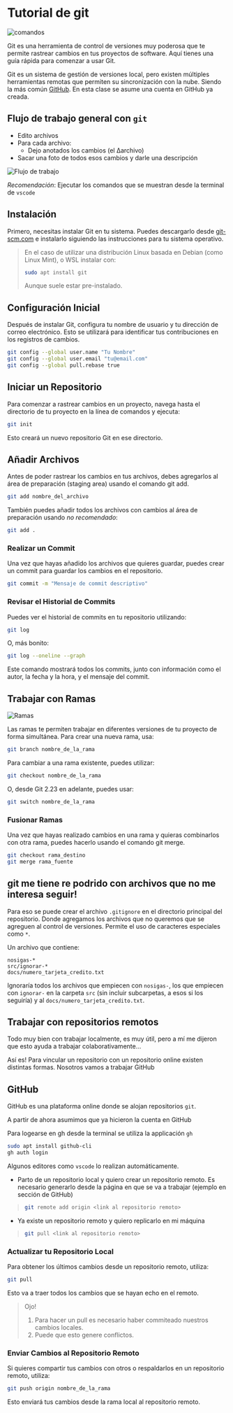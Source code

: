 # Tutorial de git

![comandos](https://media.licdn.com/dms/image/v2/D4D22AQGHubbI0mCpnQ/feedshare-shrink_800/feedshare-shrink_800/0/1724635008330?e=1727308800&v=beta&t=zviQhHg82Qcw5VLcRddAem8CHTvQSxZxNf5L7ymPChM)

Git es una herramienta de control de versiones muy poderosa que te permite
rastrear cambios en tus proyectos de software. Aquí tienes una guía rápida para
comenzar a usar Git.

Git es un sistema de gestión de versiones local, pero existen múltiples
herramientas remotas que permiten su sincronización con la nube. Siendo la más
común [GitHub](https://github.com/). En esta clase se asume una cuenta en
GitHub ya creada.



## Flujo de trabajo general con `git`

- Edito archivos
- Para cada archivo:
  - Dejo anotados los cambios (el Δarchivo)
- Sacar una foto de todos esos cambios y darle una descripción

![Flujo de trabajo](figs/git-general.png)

_Recomendación_: Ejecutar los comandos que se muestran desde la terminal de
`vscode`

## Instalación

Primero, necesitas instalar Git en tu sistema. Puedes descargarlo desde
[git-scm.com](https://git-scm.com/) e instalarlo siguiendo las instrucciones
para tu sistema operativo.

> En el caso de utilizar una distribución Linux basada en Debian (como Linux
> Mint), o WSL instalar con:
>
> ```bash
> sudo apt install git
> ```
>
> Aunque suele estar pre-instalado.

## Configuración Inicial

Después de instalar Git, configura tu nombre de usuario y tu dirección de
correo electrónico. Esto se utilizará para identificar tus contribuciones en
los registros de cambios.

```bash
git config --global user.name "Tu Nombre"
git config --global user.email "tu@email.com"
git config --global pull.rebase true
```

## Iniciar un Repositorio

Para comenzar a rastrear cambios en un proyecto, navega hasta el directorio de
tu proyecto en la línea de comandos y ejecuta:

```bash
git init
```

Esto creará un nuevo repositorio Git en ese directorio.

## Añadir Archivos

Antes de poder rastrear los cambios en tus archivos, debes agregarlos al área
de preparación (staging area) usando el comando git add.

```bash
git add nombre_del_archivo
```

También puedes añadir todos los archivos con cambios al área de preparación
usando *no recomendado*:

```bash
git add .
```

### Realizar un Commit

Una vez que hayas añadido los archivos que quieres guardar, puedes crear un commit para guardar los cambios en el repositorio.

```bash
git commit -m "Mensaje de commit descriptivo"
```

### Revisar el Historial de Commits

Puedes ver el historial de commits en tu repositorio utilizando:

```bash
git log

```

O, más bonito:

```bash
git log --oneline --graph
```

Este comando mostrará todos los commits, junto con información como el autor,
la fecha y la hora, y el mensaje del commit.

## Trabajar con Ramas

![Ramas](figs/git-branches-merge.png)

Las ramas te permiten trabajar en diferentes versiones de tu proyecto de forma
simultánea. Para crear una nueva rama, usa:

```bash
git branch nombre_de_la_rama
```

Para cambiar a una rama existente, puedes utilizar:

```bash
git checkout nombre_de_la_rama
```

O, desde Git 2.23 en adelante, puedes usar:

```bash
git switch nombre_de_la_rama
```

### Fusionar Ramas

Una vez que hayas realizado cambios en una rama y quieras combinarlos con otra
rama, puedes hacerlo usando el comando git merge.

```bash
git checkout rama_destino
git merge rama_fuente
```

## git me tiene re podrido con archivos que no me interesa seguir!

Para eso se puede crear el archivo `.gitignore` en el directorio principal del
repositorio. Donde agregamos los archivos que no queremos que se agreguen al
control de versiones. Permite el uso de caracteres especiales como `*`.

Un archivo que contiene:

```
nosigas-*
src/ignorar-*
docs/numero_tarjeta_credito.txt
```

Ignoraría todos los archivos que empiecen con `nosigas-`, los que empiecen con
`ignorar-` en la carpeta `src` (sin incluir subcarpetas, a esos si los
seguiría) y al `docs/numero_tarjeta_credito.txt`.


## Trabajar con repositorios remotos
Todo muy bien con trabajar localmente, es muy útil, pero a mí me dijeron que
esto ayuda a trabajar colaborativamente...

Así es! Para vincular un repositorio con un repositorio online existen
distintas formas. Nosotros vamos a trabajar GitHub

## GitHub
GitHub es una plataforma online donde se alojan repositorios `git`.

A partir de ahora asumimos que ya hicieron la cuenta en GitHub

Para logearse en gh desde la terminal se utiliza la applicación `gh`

```bash
sudo apt install github-cli
gh auth login
```

Algunos editores como `vscode` lo realizan automáticamente.

- Parto de un repositorio local y quiero crear un repositorio remoto.
Es necesario generarlo desde la página en que se va a trabajar (ejemplo en
sección de GitHub)

> ```bash
> git remote add origin <link al repositorio remoto>
> ```

- Ya existe un repositorio remoto y quiero replicarlo en mi máquina

> ```bash
> git pull <link al repositorio remoto>
> ```

### Actualizar tu Repositorio Local

Para obtener los últimos cambios desde un repositorio remoto, utiliza:

```bash
git pull
```

Esto va a traer todos los cambios que se hayan echo en el remoto.

> Ojo!
>
> 1. Para hacer un pull es necesario haber commiteado nuestros cambios locales.
> 2. Puede que esto genere conflictos.

### Enviar Cambios al Repositorio Remoto

Si quieres compartir tus cambios con otros o respaldarlos en un repositorio
remoto, utiliza:


```bash
git push origin nombre_de_la_rama
```

Esto enviará tus cambios desde la rama local al repositorio remoto.

